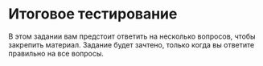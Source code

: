# Итоговое тестирование

В этом задании вам предстоит ответить на несколько вопросов, чтобы закрепить материал. Задание будет зачтено, только когда вы ответите правильно на все вопросы.
